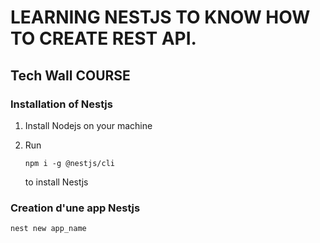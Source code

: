 # LEARNING NESTJS TO KNOW HOW TO CREATE REST API.
## **Tech Wall COURSE**

### Installation of Nestjs

1. Install Nodejs on your machine
2. Run 

    ```
    npm i -g @nestjs/cli
    ``` 

    to install Nestjs

### Creation d'une app Nestjs

```
nest new app_name
```